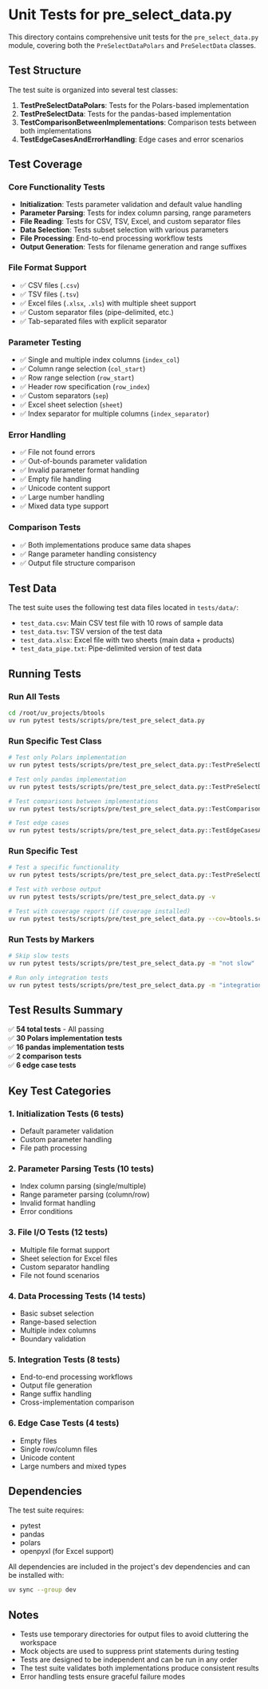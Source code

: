 # Unit Tests for pre_select_data.py

This directory contains comprehensive unit tests for the `pre_select_data.py` module, covering both the `PreSelectDataPolars` and `PreSelectData` classes.

## Test Structure

The test suite is organized into several test classes:

1. **TestPreSelectDataPolars**: Tests for the Polars-based implementation
2. **TestPreSelectData**: Tests for the pandas-based implementation  
3. **TestComparisonBetweenImplementations**: Comparison tests between both implementations
4. **TestEdgeCasesAndErrorHandling**: Edge cases and error scenarios

## Test Coverage

### Core Functionality Tests

- **Initialization**: Tests parameter validation and default value handling
- **Parameter Parsing**: Tests for index column parsing, range parameters
- **File Reading**: Tests for CSV, TSV, Excel, and custom separator files
- **Data Selection**: Tests subset selection with various parameters
- **File Processing**: End-to-end processing workflow tests
- **Output Generation**: Tests for filename generation and range suffixes

### File Format Support

- ✅ CSV files (`.csv`)
- ✅ TSV files (`.tsv`) 
- ✅ Excel files (`.xlsx`, `.xls`) with multiple sheet support
- ✅ Custom separator files (pipe-delimited, etc.)
- ✅ Tab-separated files with explicit separator

### Parameter Testing

- ✅ Single and multiple index columns (`index_col`)
- ✅ Column range selection (`col_start`)
- ✅ Row range selection (`row_start`)
- ✅ Header row specification (`row_index`)
- ✅ Custom separators (`sep`)
- ✅ Excel sheet selection (`sheet`)
- ✅ Index separator for multiple columns (`index_separator`)

### Error Handling

- ✅ File not found errors
- ✅ Out-of-bounds parameter validation
- ✅ Invalid parameter format handling
- ✅ Empty file handling
- ✅ Unicode content support
- ✅ Large number handling
- ✅ Mixed data type support

### Comparison Tests

- ✅ Both implementations produce same data shapes
- ✅ Range parameter handling consistency
- ✅ Output file structure comparison

## Test Data

The test suite uses the following test data files located in `tests/data/`:

- `test_data.csv`: Main CSV test file with 10 rows of sample data
- `test_data.tsv`: TSV version of the test data
- `test_data.xlsx`: Excel file with two sheets (main data + products)
- `test_data_pipe.txt`: Pipe-delimited version of test data

## Running Tests

### Run All Tests
```bash
cd /root/uv_projects/btools
uv run pytest tests/scripts/pre/test_pre_select_data.py
```

### Run Specific Test Class
```bash
# Test only Polars implementation
uv run pytest tests/scripts/pre/test_pre_select_data.py::TestPreSelectDataPolars

# Test only pandas implementation  
uv run pytest tests/scripts/pre/test_pre_select_data.py::TestPreSelectData

# Test comparisons between implementations
uv run pytest tests/scripts/pre/test_pre_select_data.py::TestComparisonBetweenImplementations

# Test edge cases
uv run pytest tests/scripts/pre/test_pre_select_data.py::TestEdgeCasesAndErrorHandling
```

### Run Specific Test
```bash
# Test a specific functionality
uv run pytest tests/scripts/pre/test_pre_select_data.py::TestPreSelectDataPolars::test_process_basic

# Test with verbose output
uv run pytest tests/scripts/pre/test_pre_select_data.py -v

# Test with coverage report (if coverage installed)
uv run pytest tests/scripts/pre/test_pre_select_data.py --cov=btools.scripts.pre.pre_select_data
```

### Run Tests by Markers
```bash
# Skip slow tests
uv run pytest tests/scripts/pre/test_pre_select_data.py -m "not slow"

# Run only integration tests
uv run pytest tests/scripts/pre/test_pre_select_data.py -m "integration"
```

## Test Results Summary

✅ **54 total tests** - All passing  
✅ **30 Polars implementation tests**  
✅ **16 pandas implementation tests**  
✅ **2 comparison tests**  
✅ **6 edge case tests**  

## Key Test Categories

### 1. Initialization Tests (6 tests)
- Default parameter validation
- Custom parameter handling
- File path processing

### 2. Parameter Parsing Tests (10 tests)
- Index column parsing (single/multiple)
- Range parameter parsing (column/row)
- Invalid format handling
- Error conditions

### 3. File I/O Tests (12 tests)
- Multiple file format support
- Sheet selection for Excel files
- Custom separator handling
- File not found scenarios

### 4. Data Processing Tests (14 tests)
- Basic subset selection
- Range-based selection
- Multiple index columns
- Boundary validation

### 5. Integration Tests (8 tests)
- End-to-end processing workflows
- Output file generation
- Range suffix handling
- Cross-implementation comparison

### 6. Edge Case Tests (4 tests)
- Empty files
- Single row/column files
- Unicode content
- Large numbers and mixed types

## Dependencies

The test suite requires:
- pytest
- pandas
- polars 
- openpyxl (for Excel support)

All dependencies are included in the project's dev dependencies and can be installed with:
```bash
uv sync --group dev
```

## Notes

- Tests use temporary directories for output files to avoid cluttering the workspace
- Mock objects are used to suppress print statements during testing
- Tests are designed to be independent and can be run in any order
- The test suite validates both implementations produce consistent results
- Error handling tests ensure graceful failure modes

